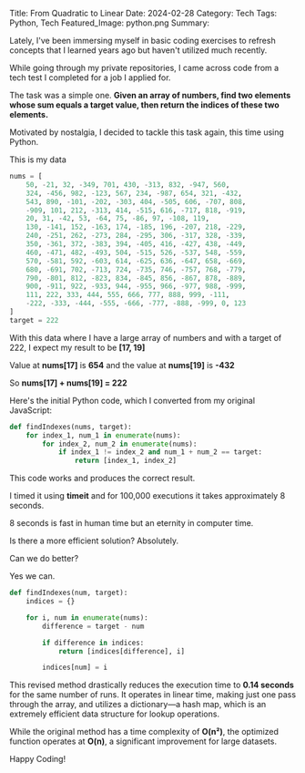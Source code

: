Title: From Quadratic to Linear
Date: 2024-02-28
Category: Tech
Tags: Python, Tech
Featured_Image: python.png
Summary:

Lately, I've been immersing myself in basic coding exercises to refresh concepts that I learned years ago but haven't utilized much recently.

While going through my private repositories, I came across code from a tech test I completed for a job I applied for.

The task was a simple one. **Given an array of numbers, find two elements whose sum equals a target value, then return the indices of these two elements.**

Motivated by nostalgia, I decided to tackle this task again, this time using Python.

This is my data

```python
nums = [
    50, -21, 32, -349, 701, 430, -313, 832, -947, 560,
    324, -456, 982, -123, 567, 234, -987, 654, 321, -432,
    543, 890, -101, -202, -303, 404, -505, 606, -707, 808,
    -909, 101, 212, -313, 414, -515, 616, -717, 818, -919,
    20, 31, -42, 53, -64, 75, -86, 97, -108, 119,
    130, -141, 152, -163, 174, -185, 196, -207, 218, -229,
    240, -251, 262, -273, 284, -295, 306, -317, 328, -339,
    350, -361, 372, -383, 394, -405, 416, -427, 438, -449,
    460, -471, 482, -493, 504, -515, 526, -537, 548, -559,
    570, -581, 592, -603, 614, -625, 636, -647, 658, -669,
    680, -691, 702, -713, 724, -735, 746, -757, 768, -779,
    790, -801, 812, -823, 834, -845, 856, -867, 878, -889,
    900, -911, 922, -933, 944, -955, 966, -977, 988, -999,
    111, 222, 333, 444, 555, 666, 777, 888, 999, -111,
    -222, -333, -444, -555, -666, -777, -888, -999, 0, 123
]
target = 222
```

With this data where I have a large array of numbers and with a target of 222, I expect my result to be **[17, 19]**

Value at **nums[17]** is **654** and the value at **nums[19]** is **-432**

So **nums[17] + nums[19] = 222**

Here's the initial Python code, which I converted from my original JavaScript:

```python
def findIndexes(nums, target):
    for index_1, num_1 in enumerate(nums):
        for index_2, num_2 in enumerate(nums):
            if index_1 != index_2 and num_1 + num_2 == target:
                return [index_1, index_2]
```

This code works and produces the correct result.

I timed it using **timeit** and for 100,000 executions it takes approximately 8 seconds.

8 seconds is fast in human time but an eternity in computer time.

Is there a more efficient solution? Absolutely.

Can we do better?

Yes we can.

```python
def findIndexes(num, target):
    indices = {}

    for i, num in enumerate(nums):
        difference = target - num

        if difference in indices:
            return [indices[difference], i]

        indices[num] = i
```

This revised method drastically reduces the execution time to **0.14 seconds** for the same number of runs. It operates in linear time, making just one pass through the array, and utilizes a dictionary—a hash map, which is an extremely efficient data structure for lookup operations.

While the original method has a time complexity of **O(n²)**, the optimized function operates at **O(n)**, a significant improvement for large datasets.

Happy Coding!
